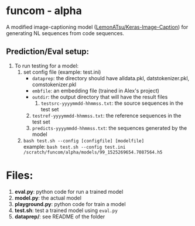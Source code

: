 # funcom - alpha
A modified image-captioning model ([LemonATsu/Keras-Image-Caption](https://github.com/LemonATsu/Keras-Image-Caption)) for generating NL sequences from code sequences.

## Prediction/Eval setup:
1. To run testing for a model:
   1. set config file (example: test.ini)
      * ```dataprep```: the directory should have alldata.pkl, datstokenizer.pkl, comstokenizer.pkl
      * ```embfile```: an embedding file (trained in Alex's project)
      * ```outdir```: the output directory that will have the result files
          1. ```testsrc-yyyymmdd-hhmmss.txt```: the source sequences in the test set
	  2. ```testref-yyyymmdd-hhmmss.txt```: the reference sequences in the test set
	  3. ```predicts-yyyymmdd-hhmmss.txt```: the sequences generated by the model
   2. ```bash test.sh --config [configfile] [modelfile]```\
      example: ```bash test.sh --config test.ini /scratch/funcom/alpha/models/99_1525269654.7087564.h5```

# Files:
1) **eval.py**: python code for run a trained model
2) **model.py**: the actual model
3) **playground.py**: python code for train a model
4) **test.sh**: test a trained model using ```eval.py```
5) **dataprep/**: see README of the folder